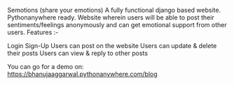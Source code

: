 Semotions (share your emotions)
A fully functional django based website. Pythonanywhere ready.
Website wherein users will be able to post their sentiments/feelings anonymously and can get emotional support from other users.
Features :-

Login Sign-Up
Users can post on the website
Users can update & delete their posts
Users can view & reply to other posts

You can go for a demo on: https://bhanujaaggarwal.pythonanywhere.com/blog
